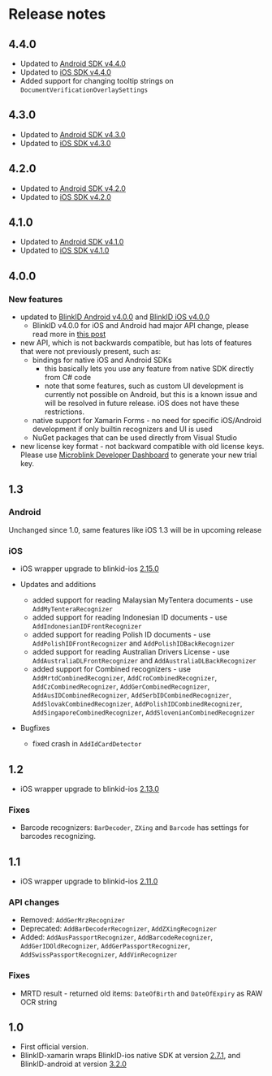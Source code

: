 # Release notes

## 4.4.0
- Updated to [Android SDK v4.4.0](https://github.com/BlinkID/blinkid-android/releases/tag/v4.4.0)
- Updated to [iOS SDK v4.4.0](https://github.com/BlinkID/blinkid-ios/releases/tag/v4.4.0)
- Added support for changing tooltip strings on `DocumentVerificationOverlaySettings`


## 4.3.0

- Updated to [Android SDK v4.3.0](https://github.com/BlinkID/blinkid-android/releases/tag/v4.3.0)
- Updated to [iOS SDK v4.3.0](https://github.com/BlinkID/blinkid-ios/releases/tag/v4.3.0)

## 4.2.0

- Updated to [Android SDK v4.2.0](https://github.com/BlinkID/blinkid-android/releases/tag/v4.2.0)
- Updated to [iOS SDK v4.2.0](https://github.com/BlinkID/blinkid-ios/releases/tag/v4.2.0)

## 4.1.0

- Updated to [Android SDK v4.1.0](https://github.com/BlinkID/blinkid-android/releases/tag/v4.1.0)
- Updated to [iOS SDK v4.1.0](https://github.com/BlinkID/blinkid-ios/releases/tag/v4.1.0)

## 4.0.0

### New features

- updated to [BlinkID Android v4.0.0](https://github.com/BlinkID/blinkid-android/releases/tag/v4.0.0) and [BlinkID iOS v4.0.0](https://github.com/BlinkID/blinkid-ios/releases/tag/v4.0.0)
    - BlinkID v4.0.0 for iOS and Android had major API change, please read more in [this post](https://microblink.com/blog/major-change-of-the-api-and-in-the-license-key-formats)
- new API, which is not backwards compatible, but has lots of features that were not previously present, such as:
    - bindings for native iOS and Android SDKs
        - this basically lets you use any feature from native SDK directly from C# code
        - note that some features, such as custom UI development is currently not possible on Android, but this is a known issue and will be resolved in future release. iOS does not have these restrictions.
    - native support for Xamarin Forms - no need for specific iOS/Android development if only builtin recognizers and UI is used
    - NuGet packages that can be used directly from Visual Studio
- new license key format - not backward compatible with old license keys. Please use [Microblink Developer Dashboard](https://microblink.com/login) to generate your new trial key.

## 1.3

### Android

Unchanged since 1.0, same features like iOS 1.3 will be in upcoming release

### iOS

- iOS wrapper upgrade to blinkid-ios [2.15.0](https://github.com/BlinkID/blinkid-ios/releases/tag/v2.15.0)

- Updates and additions
    - added support for reading Malaysian MyTentera documents - use `AddMyTenteraRecognizer`
    - added support for reading Indonesian ID documents - use `AddIndonesianIDFrontRecognizer`
    - added support for reading Polish ID documents - use `AddPolishIDFrontRecognizer` and `AddPolishIDBackRecognizer`
    - added support for reading Australian Drivers License - use `AddAustraliaDLFrontRecognizer` and `AddAustraliaDLBackRecognizer`
    - added support for Combined recognizers - use `AddMrtdCombinedRecognizer`, `AddCroCombinedRecognizer`, `AddCzCombinedRecognizer`, `AddGerCombinedRecognizer`, `AddAusIDCombinedRecognizer`, `AddSerbIDCombinedRecognizer`, `AddSlovakCombinedRecognizer`, `AddPolishIDCombinedRecognizer`, `AddSingaporeCombinedRecognizer`, `AddSlovenianCombinedRecognizer`

- Bugfixes
    - fixed crash in `AddIdCardDetector`

## 1.2

- iOS wrapper upgrade to blinkid-ios [2.13.0](https://github.com/BlinkID/blinkid-ios/releases/tag/v2.13.0)

### Fixes

- Barcode recognizers: `BarDecoder`, `ZXing` and `Barcode` has settings for barcodes recognizing.

## 1.1

- iOS wrapper upgrade to blinkid-ios [2.11.0](https://github.com/BlinkID/blinkid-ios/releases/tag/v2.11.0)

### API changes

- Removed: `AddGerMrzRecognizer`
- Deprecated: `AddBarDecoderRecognizer`, `AddZXingRecognizer`
- Added: `AddAusPassportRecognizer`, `AddBarcodeRecognizer`, `AddGerIDOldRecognizer`, `AddGerPassportRecognizer`, `AddSwissPassportRecognizer`, `AddVinRecognizer`

### Fixes

- MRTD result - returned old items: `DateOfBirth` and `DateOfExpiry` as RAW OCR string

## 1.0

- First official version. 
- BlinkID-xamarin wraps BlinkID-ios native SDK at version [2.7.1](https://github.com/BlinkID/blinkid-ios/releases/tag/v2.7.1), and BlinkID-android at version [3.2.0](https://github.com/BlinkID/blinkid-android/releases/tag/v3.2.0)
